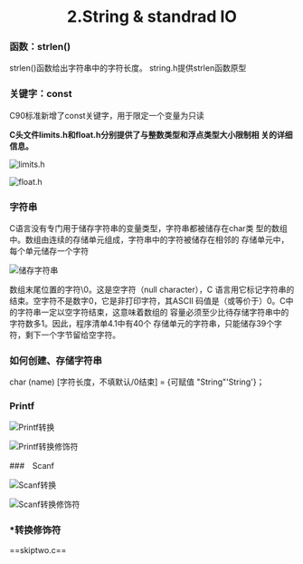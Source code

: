 # <center> 2.String & standrad IO </center>

### 函数：strlen()

strlen()函数给出字符串中的字符长度。
string.h提供strlen函数原型

### 关键字：const

C90标准新增了const关键字，用于限定一个变量为只读

**C头文件limits.h和float.h分别提供了与整数类型和浮点类型大小限制相
关的详细信息。**

![limits.h](https://hello-chen-1300561671.cos.ap-chengdu.myqcloud.com/github_vscode/HelloChen_2020-02-17_14-19-25-2020-2-17-14-20-54.png)

![float.h](https://hello-chen-1300561671.cos.ap-chengdu.myqcloud.com/github_vscode/20200217142350-2020-2-17-14-23-51.png)

### 字符串

C语言没有专门用于储存字符串的变量类型，字符串都被储存在char类
型的数组中。数组由连续的存储单元组成，字符串中的字符被储存在相邻的
存储单元中，每个单元储存一个字符

![储存字符串](https://gitee.com/Hello-Chen/Hello-Chen_Pictures/raw/master/res/20200215111911.png)

数组末尾位置的字符\0。这是空字符（null character），C
语言用它标记字符串的结束。空字符不是数字0，它是非打印字符，其ASCII
码值是（或等价于）0。C中的字符串一定以空字符结束，这意味着数组的
容量必须至少比待存储字符串中的字符数多1。因此，程序清单4.1中有40个
存储单元的字符串，只能储存39个字符，剩下一个字节留给空字符。

### 如何创建、存储字符串

char (name) [字符长度，不填默认/0结束] = {可赋值 "String"'String'}；

### Printf

![Printf转换](https://hello-chen-1300561671.cos.ap-chengdu.myqcloud.com/github_vscode/20200217143030-2020-2-17-14-30-30.png)

![Printf转换修饰符](https://hello-chen-1300561671.cos.ap-chengdu.myqcloud.com/github_vscode/20200217143633-2020-2-17-14-36-33.png)

###　Scanf

![Scanf转换](https://hello-chen-1300561671.cos.ap-chengdu.myqcloud.com/github_vscode/20200217150159-2020-2-17-15-2-0.png)

![Scanf转换修饰符](https://hello-chen-1300561671.cos.ap-chengdu.myqcloud.com/github_vscode/20200217150814-2020-2-17-15-8-14.png)

### *转换修饰符

==skiptwo.c==
